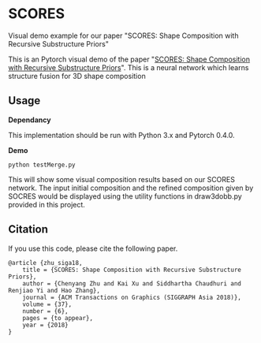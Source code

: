 # SCORES
Visual demo example for our paper "SCORES: Shape Composition with Recursive Substructure Priors"

This is an Pytorch visual demo of the paper "[SCORES: Shape Composition with Recursive Substructure Priors](https://kevinkaixu.net/projects/scores.html)". This is a neural network which learns structure fusion for 3D shape composition

## Usage
**Dependancy**

This implementation should be run with Python 3.x and Pytorch 0.4.0.

**Demo**
```
python testMerge.py
```
This will show some visual composition results based on our SCORES network. The input initial composition and the refined composition given by SOCRES would be displayed using the utility functions in draw3dobb.py provided in this project.

## Citation
If you use this code, please cite the following paper.
```
@article {zhu_siga18,
    title = {SCORES: Shape Composition with Recursive Substructure Priors},
    author = {Chenyang Zhu and Kai Xu and Siddhartha Chaudhuri and Renjiao Yi and Hao Zhang},
    journal = {ACM Transactions on Graphics (SIGGRAPH Asia 2018)},
    volume = {37},
    number = {6},
    pages = {to appear},
    year = {2018}
}
```
